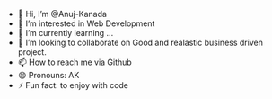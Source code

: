 - 👋 Hi, I’m @Anuj-Kanada
- 👀 I’m interested in Web Development
- 🌱 I’m currently learning ...
- 💞️ I’m looking to collaborate on Good and realastic business driven project.
- 📫 How to reach me via Github 
- 😄 Pronouns: AK
- ⚡ Fun fact: to enjoy with code

<!---
Anuj-Kanada/Anuj-Kanada is a ✨ special ✨ repository because its `README.md` (this file) appears on your GitHub profile.
You can click the Preview link to take a look at your changes.
--->
